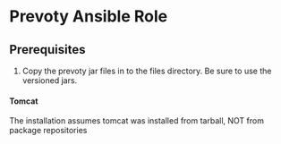 # Prevoty Ansible Role

## Prerequisites
1. Copy the prevoty jar files in to the files directory. Be sure to use the versioned jars.


#### Tomcat
The installation assumes tomcat was installed from tarball, NOT from package repositories
